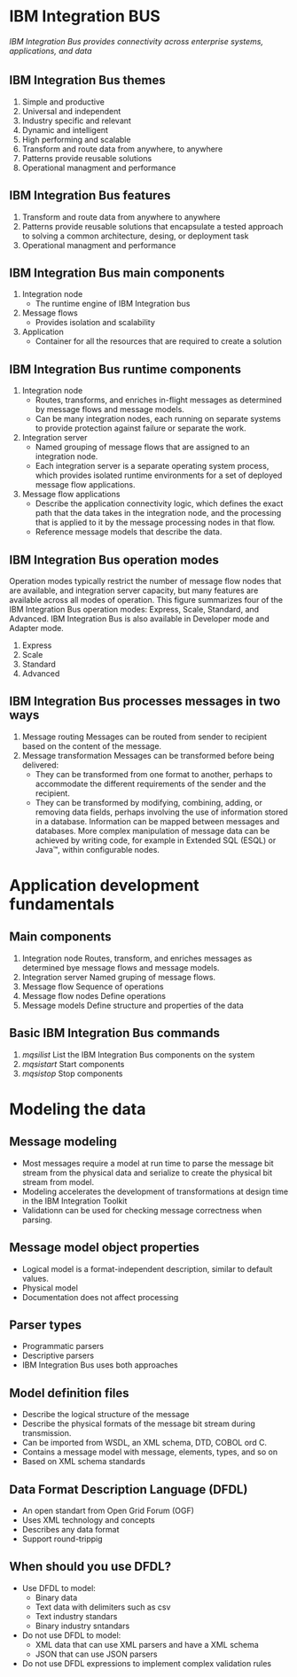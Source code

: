 # IBM Integration BUS
###### IBM Integration Bus provides connectivity across enterprise systems, applications, and data

## IBM Integration Bus themes
1. Simple and productive
2. Universal and independent
3. Industry specific and relevant
4. Dynamic and intelligent
5. High performing and scalable
6. Transform and route data from anywhere, to anywhere
7. Patterns provide reusable solutions
8. Operational managment and performance

## IBM Integration Bus features
1. Transform and route data from anywhere to anywhere
2. Patterns provide reusable solutions that encapsulate a tested approach to solving a common architecture, desing, or deployment task
3. Operational managment and performance

## IBM Integration Bus main components
1. Integration node
   - The runtime engine of IBM Integration bus
2. Message flows
   - Provides isolation and scalability
3. Application
   - Container for all the resources that are  required to create a solution

## IBM Integration Bus runtime components
1. Integration node
   - Routes, transforms, and enriches in-flight messages as determined by message
flows and message models.
   - Can be many integration nodes, each running on separate systems to provide
protection against failure or separate the work.
2. Integration server
   - Named grouping of message flows that are assigned to an integration node.
   - Each integration server is a separate operating system process, which provides
isolated runtime environments for a set of deployed message flow applications.
3. Message flow applications
   - Describe the application connectivity logic, which defines the exact path that the
data takes in the integration node, and the processing that is applied to it by the
message processing nodes in that flow.
   - Reference message models that describe the data.

## IBM Integration Bus operation modes
   Operation modes typically restrict the number of message flow nodes that are available, and
integration server capacity, but many features are available across all modes of operation. This
figure summarizes four of the IBM Integration Bus operation modes: Express, Scale, Standard, and
Advanced. IBM Integration Bus is also available in Developer mode and Adapter mode.

   1. Express
   2. Scale
   3. Standard
   4. Advanced

## IBM Integration Bus processes messages in two ways
1. Message routing
   Messages can be routed from sender to recipient based on the content of the message.
2. Message transformation
   Messages can be transformed before being delivered:
   - They can be transformed from one format to another, perhaps to accommodate the different requirements of the sender and the recipient.
   - They can be transformed by modifying, combining, adding, or removing data fields, perhaps involving the use of information stored in a database. Information can be mapped between messages and databases. More complex manipulation of message data can be achieved by writing code, for example in Extended SQL (ESQL) or Java™, within configurable nodes.

# Application development fundamentals

## Main components
   1. Integration node
      Routes, transform, and enriches messages as determined bye message flows and message models.
   2. Integration server
      Named gruping of message flows.
   3. Message flow
      Sequence of operations
   4. Message flow nodes
      Define operations
   5. Message models
      Define structure and properties of the data

## Basic IBM Integration Bus commands

   1. *mqsilist*
       List the IBM Integration Bus components on the system
   2. *mqsistart*
       Start components
   3. *mqsistop*
       Stop components

# Modeling the data

## Message modeling
   - Most messages require a model at run time to parse the message bit stream from the physical data and serialize to create the physical bit stream from model.
   - Modeling accelerates the development of transformations at design time in the IBM Integration Toolkit
   - Validationn can be used for checking message correctness when parsing.

## Message model object properties
   - Logical model is a format-independent description, similar to default values.
   - Physical model
   - Documentation does not affect processing

## Parser types
   - Programmatic parsers
   - Descriptive parsers
   - IBM Integration Bus uses both approaches

## Model definition files
   - Describe the logical structure of the message
   - Describe the physical formats of the message bit stream during transmission.
   - Can be imported from WSDL, an XML schema, DTD, COBOL ord C.
   - Contains a message model with message, elements, types, and so on
   - Based on XML schema standards

## Data Format Description Language (DFDL)
   - An open standart from Open Grid Forum (OGF)
   - Uses XML technology and concepts
   - Describes any data format
   - Support round-trippig

## When should you use DFDL?
   - Use DFDL to model:
     - Binary data
     - Text data with delimiters such as csv
     - Text industry standars
     - Binary industry sntandars
   - Do not use DFDL to model:
     - XML data that can use XML parsers and have a XML schema
     - JSON that can use JSON parsers
   -  Do not use DFDL expressions to implement complex validation rules
